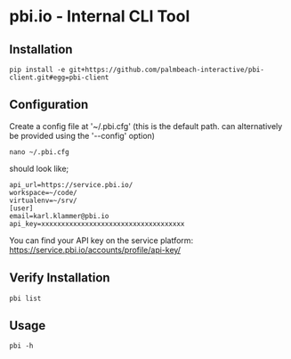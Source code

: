 pbi.io - Internal CLI Tool
==========================


Installation
------------

    pip install -e git+https://github.com/palmbeach-interactive/pbi-client.git#egg=pbi-client

Configuration
-------------

Create a config file at '~/.pbi.cfg' (this is the default path. can alternatively be provided using the '--config' option)

    nano ~/.pbi.cfg

should look like;

    api_url=https://service.pbi.io/
    workspace=~/code/
    virtualenv=~/srv/
    [user]
    email=karl.klammer@pbi.io
    api_key=xxxxxxxxxxxxxxxxxxxxxxxxxxxxxxxxxxxx

You can find your API key on the service platform: https://service.pbi.io/accounts/profile/api-key/



Verify Installation
-------------------

    pbi list



Usage
-----

    pbi -h

